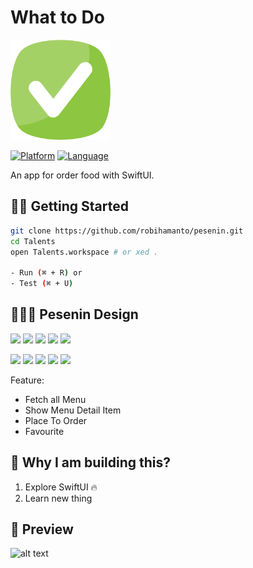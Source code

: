 What to Do
===================
<img src="./Preview/checked.png" alt="alt text" width="160px" height="160px">

[![Platform](http://img.shields.io/badge/platform-ios-blue.svg?style=flat
)](https://developer.apple.com/iphone/index.action)
[![Language](http://img.shields.io/badge/language-swift-brightgreen.svg?style=flat
)](https://developer.apple.com/swift)


An app for order food with SwiftUI.
## 🏃‍♂️ Getting Started

``` bash
git clone https://github.com/robihamanto/pesenin.git
cd Talents
open Talents.workspace # or xed .

- Run (⌘ + R) or
- Test (⌘ + U)
```

## 👨🏻‍💻 Pesenin Design
  <p float="left">
    <img src="./Preview/pesenin-menu-list-scene-light.png" width="20%"/>
    <img src="./Preview/pesenin-menu-detail-scene-light.png" width="18%"/> 
    <img src="./Preview/pesenin-favourite-scene-light.png" width="18%"/> 
    <img src="./Preview/pesenin-order-scene-light.png" width="18%"/> 
    <img src="./Preview/pesenin-checkout-scene-light.png" width="18%"/> 
  </p>
  
  <p float="left">
    <img src="./Preview/pesenin-menu-list-scene-dark.png" width="20%"/>
    <img src="./Preview/pesenin-menu-detail-scene-dark.png" width="18%"/> 
    <img src="./Preview/pesenin-favourite-scene-dark.png" width="18%"/> 
    <img src="./Preview/pesenin-order-scene-dark.png" width="18%"/> 
    <img src="./Preview/pesenin-checkout-scene-dark.png" width="18%"/> 
  </p>

Feature: 
- Fetch all Menu
- Show Menu Detail Item
- Place To Order
- Favourite


## 🎉 Why I am building this?
1. Explore SwiftUI 🔥
2. Learn new thing



## 📱 Preview
<img src="./Preview/talents.gif" alt="alt text" width="188px" height="408px">
